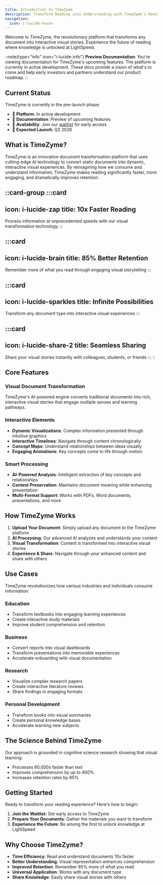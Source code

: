 ```yaml
---
title: Introduction to TimeZyme
description: Transform Reading into Understanding with TimeZyme's Revolutionary Visual AI Technology
navigation:
  icon: i-lucide-house
---
```


Welcome to TimeZyme, the revolutionary platform that transforms any document into interactive visual stories. Experience the future of reading where knowledge is unlocked at LightSpeed.

::note{type="info" icon="i-lucide-info"}
**Preview Documentation**: You're viewing documentation for TimeZyme's upcoming features. The platform is currently in active development. These docs provide a vision of what's to come and help early investors and partners understand our product roadmap.
::

## Current Status

TimeZyme is currently in the pre-launch phase:
- 🚀 **Platform**: In active development
- 📝 **Documentation**: Preview of upcoming features
- 🎯 **Availability**: Join our [waitlist](/) for early access
- 📅 **Expected Launch**: Q2 2026

## What is TimeZyme?

TimeZyme is an innovative document transformation platform that uses cutting-edge AI technology to convert static documents into dynamic, interactive visual experiences. By reimagining how we consume and understand information, TimeZyme makes reading significantly faster, more engaging, and dramatically improves retention.

::card-group
  :::card
  ---
  icon: i-lucide-zap
  title: 10x Faster Reading
  ---
  Process information at unprecedented speeds with our visual transformation technology
  :::

  :::card
  ---
  icon: i-lucide-brain
  title: 85% Better Retention
  ---
  Remember more of what you read through engaging visual storytelling
  :::

  :::card
  ---
  icon: i-lucide-sparkles
  title: Infinite Possibilities
  ---
  Transform any document type into interactive visual experiences
  :::

  :::card
  ---
  icon: i-lucide-share-2
  title: Seamless Sharing
  ---
  Share your visual stories instantly with colleagues, students, or friends
  :::
::

## Core Features

### Visual Document Transformation
TimeZyme's AI-powered engine converts traditional documents into rich, interactive visual stories that engage multiple senses and learning pathways.

### Interactive Elements
- **Dynamic Visualizations**: Complex information presented through intuitive graphics
- **Interactive Timelines**: Navigate through content chronologically
- **Concept Maps**: Understand relationships between ideas visually
- **Engaging Animations**: Key concepts come to life through motion

### Smart Processing
- **AI-Powered Analysis**: Intelligent extraction of key concepts and relationships
- **Context Preservation**: Maintains document meaning while enhancing presentation
- **Multi-Format Support**: Works with PDFs, Word documents, presentations, and more

## How TimeZyme Works

1. **Upload Your Document**: Simply upload any document to the TimeZyme platform
2. **AI Processing**: Our advanced AI analyzes and understands your content
3. **Visual Transformation**: Content is transformed into interactive visual stories
4. **Experience & Share**: Navigate through your enhanced content and share with others

## Use Cases

TimeZyme revolutionizes how various industries and individuals consume information:

### Education
- Transform textbooks into engaging learning experiences
- Create interactive study materials
- Improve student comprehension and retention

### Business
- Convert reports into visual dashboards
- Transform presentations into memorable experiences
- Accelerate onboarding with visual documentation

### Research
- Visualize complex research papers
- Create interactive literature reviews
- Share findings in engaging formats

### Personal Development
- Transform books into visual summaries
- Create personal knowledge bases
- Accelerate learning new subjects

## The Science Behind TimeZyme

Our approach is grounded in cognitive science research showing that visual learning:
- Processes 60,000x faster than text
- Improves comprehension by up to 400%
- Increases retention rates by 85%

## Getting Started

Ready to transform your reading experience? Here's how to begin:

1. **Join the Waitlist**: Get early access to TimeZyme
2. **Prepare Your Documents**: Gather the materials you want to transform
3. **Experience the Future**: Be among the first to unlock knowledge at LightSpeed

## Why Choose TimeZyme?

- **Time Efficiency**: Read and understand documents 10x faster
- **Better Understanding**: Visual representation enhances comprehension
- **Improved Retention**: Remember 85% more of what you read
- **Universal Application**: Works with any document type
- **Share Knowledge**: Easily share visual stories with others
